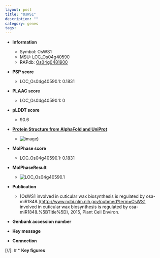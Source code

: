 ```yaml
---
layout: post
title: "OsWS1"
description: ""
category: genes
tags: 
---
```


* **Information**  
    + Symbol: OsWS1  
    + MSU: [LOC_Os04g40590](http://rice.plantbiology.msu.edu/cgi-bin/ORF_infopage.cgi?orf=LOC_Os04g40590)  
    + RAPdb: [Os04g0481900](http://rapdb.dna.affrc.go.jp/viewer/gbrowse_details/irgsp1?name=Os04g0481900)  

* **PSP score**  
    + LOC_Os04g40590.1: 0.1831 

* **PLAAC score**  
    + LOC_Os04g40590.1: 0 

* **pLDDT score**
    + 90.6

* **[Protein Structure from AlphaFold and UniProt](https://www.uniprot.org/uniprotkb/A0A5S6R8G3/entry#structure)**
    + ![image](https://ricepsp.github.io/images/A/AF-A0A5S6R8G3-F1.png))

* **MolPhase score**
    + LOC_Os04g40590.1: 0.1831

* **MolPhaseResult**
    + ![LOC_Os04g40590.1](https://ricepsp.github.io/pictures/LOC_Os04g/LOC_Os04g40590.1.png)

* **Publication**  
    + [OsWS1 involved in cuticular wax biosynthesis is regulated by osa-miR1848.](http://www.ncbi.nlm.nih.gov/pubmed?term=OsWS1 involved in cuticular wax biosynthesis is regulated by osa-miR1848.%5BTitle%5D), 2015, Plant Cell Environ.

* **Genbank accession number**  

* **Key message**  

* **Connection**  

[//]: # * **Key figures**  


